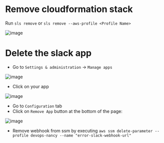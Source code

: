 # Remove cloudformation stack
Run `sls remove` or `sls remove --aws-profile <Profile Name>`

![image](https://user-images.githubusercontent.com/17308998/151515319-54336619-d3b1-4c51-96b1-43526c9bd504.png)

# Delete the slack app

- Go to `Settings & administration` -> `Manage apps`

![image](https://user-images.githubusercontent.com/17308998/182557225-bdee1d8d-2992-46a5-b058-6a4eeb019051.png)

- Click on your app

![image](https://user-images.githubusercontent.com/17308998/151515964-4e50bc32-6965-48f5-836e-d7c4208a9c5e.png)

- Go to `Configuration` tab
- Click on `Remove App` button at the bottom of the page: 

![image](https://user-images.githubusercontent.com/17308998/151516067-c831f737-21d1-446e-b6c7-f96c3e0cdb1f.png)

- Remove webhook from ssm by executing `aws ssm delete-parameter --profile devops-nancy --name "error-slack-webhook-url"`
